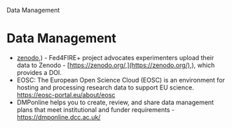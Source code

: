 Data Management



# Data Management

* [zenodo](https://zenodo.org/),) - Fed4FIRE+ project advocates experimenters upload their data to Zenodo - [https://zenodo.org/,](https://zenodo.org/),), which provides a DOI.
* EOSC: The European Open Science Cloud (EOSC) is an environment for hosting and processing research data to support EU science. <https://eosc-portal.eu/about/eosc>
* DMPonline helps you to create, review, and share data management plans that meet institutional and funder requirements - <https://dmponline.dcc.ac.uk/>